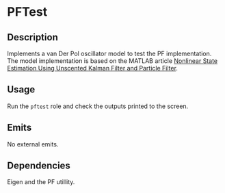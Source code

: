 # PFTest

## Description

Implements a van Der Pol oscillator model to test the PF implementation. The model implementation
is based on the MATLAB article [Nonlinear State Estimation Using Unscented Kalman Filter and Particle Filter](https://au.mathworks.com/help/ident/examples/nonlinear-state-estimation-using-unscented-kalman-filter.html).

## Usage

Run the `pftest` role and check the outputs printed to the screen.

## Emits

No external emits.

## Dependencies

Eigen and the PF utillity.
